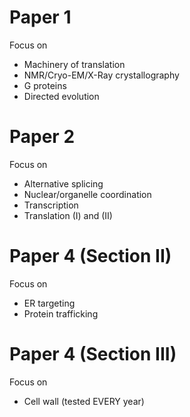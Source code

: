# Paper 1
Focus on 
- Machinery of translation 
- NMR/Cryo-EM/X-Ray crystallography 
- G proteins 
- Directed evolution 

# Paper 2
Focus on 
- Alternative splicing 
- Nuclear/organelle coordination 
- Transcription 
- Translation (I) and (II)

# Paper 4 (Section II)
Focus on 
- ER targeting 
- Protein trafficking 

# Paper 4 (Section III)
Focus on 
- Cell wall (tested EVERY year)